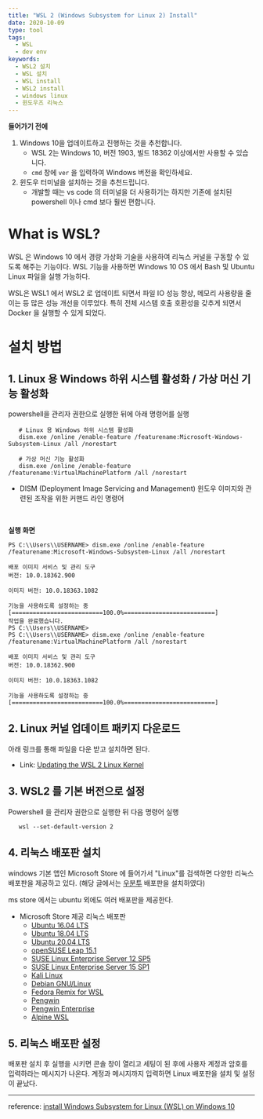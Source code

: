```yaml
---
title: "WSL 2 (Windows Subsystem for Linux 2) Install"
date: 2020-10-09
type: tool
tags:
  - WSL
  - dev env
keywords: 
  - WSL2 설치
  - WSL 설치
  - WSL install
  - WSL2 install
  - windows linux
  - 윈도우즈 리눅스
---
```


**들어가기 전에**

1. Windows 10을 업데이트하고 진행하는 것을 추천합니다.
    - WSL 2는 Windows 10, 버전 1903, 빌드 18362 이상에서만 사용할 수 있습니다.
    - `cmd` 창에 `ver` 을 입력하여 Windows 버전을 확인하세요.
2. 윈도우 터미널을 설치하는 것을 추천드립니다.
    - 개발할 때는 vs code 의 터미널을 더 사용하기는 하지만 기존에 설치된 powershell 이나 cmd 보다 훨씬 편합니다.

  # What is WSL?

  WSL 은 Windows 10 에서 경량 가상화 기술을 사용하여 리눅스 커널을 구동할 수 있도록 해주는 기능이다. WSL 기능을 사용하면 Windows 10 OS 에서 Bash 및 Ubuntu Linux 파일을 실행 가능하다.

  WSL은 WSL1 에서 WSL2 로 업데이트 되면서 파일 IO 성능 향상, 메모리 사용량을 줄이는 등 많은 성능 개선을 이루었다. 특히 전체 시스템 호출 호환성을 갖추게 되면서 Docker 을 실행할 수 있게 되었다.


  # 설치 방법

  ## 1. Linux 용 Windows 하위 시스템 활성화 / 가상 머신 기능 활성화

  powershell을 관리자 권한으로 실행한 뒤에 아래 명령어를 실행

  ```
     # Linux 용 Windows 하위 시스템 활성화
     dism.exe /online /enable-feature /featurename:Microsoft-Windows-Subsystem-Linux /all /norestart

     # 가상 머신 기능 활성화
     dism.exe /online /enable-feature /featurename:VirtualMachinePlatform /all /norestart
  ```

  - DISM (Deployment Image Servicing and Management)
    윈도우 이미지와 관련된 조작을 위한 커맨드 라인 명령어


  <br>


  **실행 화면**

  ```shell
  PS C:\\Users\\USERNAME> dism.exe /online /enable-feature /featurename:Microsoft-Windows-Subsystem-Linux /all /norestart
  
  배포 이미지 서비스 및 관리 도구
  버전: 10.0.18362.900
  
  이미지 버전: 10.0.18363.1082
  
  기능을 사용하도록 설정하는 중
  [==========================100.0%==========================]
  작업을 완료했습니다.
  PS C:\\Users\\USERNAME>
  PS C:\\Users\\USERNAME> dism.exe /online /enable-feature /featurename:VirtualMachinePlatform /all /norestart
  
  배포 이미지 서비스 및 관리 도구
  버전: 10.0.18362.900
  
  이미지 버전: 10.0.18363.1082
  
  기능을 사용하도록 설정하는 중
  [==========================100.0%==========================]
  ```


  ## 2. Linux 커널 업데이트 패키지 다운로드

  아래 링크를 통해 파일을 다운 받고 설치하면 된다.

  - Link: [Updating the WSL 2 Linux Kernel](https://www.notion.so/WSL2-Windows-Subsystem-for-Linux-2-9fbab1a367cc4e1ba8c9238c632d53a8#0428afd74c8444989911ec28010df28f)


  ## 3. WSL2 를 기본 버전으로 설정

  Powershell 을 관리자 권한으로 실행한 뒤 다음 명령어 실행

  ```
     wsl --set-default-version 2
  ```


  ## 4. 리눅스 배포판 설치

  windows 기본 앱인 Microsoft Store 에 들어가서 "Linux"를 검색하면 다양한 리눅스 배포판을 제공하고 있다. (해당 글에서는 [우분투](https://www.microsoft.com/ko-kr/p/ubuntu/9nblggh4msv6?activetab=pivot:overviewtab) 배포판을 설치하였다)

  ms store 에서는 ubuntu 외에도 여러 배포판을 제공한다.

  - Microsoft Store 제공 리눅스 배포판
    - [Ubuntu 16.04 LTS](https://www.microsoft.com/store/apps/9pjn388hp8c9)
    - [Ubuntu 18.04 LTS](https://www.microsoft.com/store/apps/9N9TNGVNDL3Q)
    - [Ubuntu 20.04 LTS](https://www.microsoft.com/store/apps/9n6svws3rx71)
    - [openSUSE Leap 15.1](https://www.microsoft.com/store/apps/9NJFZK00FGKV)
    - [SUSE Linux Enterprise Server 12 SP5](https://www.microsoft.com/store/apps/9MZ3D1TRP8T1)
    - [SUSE Linux Enterprise Server 15 SP1](https://www.microsoft.com/store/apps/9PN498VPMF3Z)
    - [Kali Linux](https://www.microsoft.com/store/apps/9PKR34TNCV07)
    - [Debian GNU/Linux](https://www.microsoft.com/store/apps/9MSVKQC78PK6)
    - [Fedora Remix for WSL](https://www.microsoft.com/store/apps/9n6gdm4k2hnc)
    - [Pengwin](https://www.microsoft.com/store/apps/9NV1GV1PXZ6P)
    - [Pengwin Enterprise](https://www.microsoft.com/store/apps/9N8LP0X93VCP)
    - [Alpine WSL](https://www.microsoft.com/store/apps/9p804crf0395)


  ## 5. 리눅스 배포판 설정

  배포판 설치 후 실행을 시키면 콘솔 창이 열리고 세팅이 된 후에 사용자 계정과 암호를 입력하라는 메시지가 나온다. 계정과 메시지까지 입력하면 Linux 배포판을 설치 및 설정이 끝났다.





---

reference: [install Windows Subsystem for Linux (WSL) on Windows 10](https://www.notion.so/WSL2-Windows-Subsystem-for-Linux-2-9fbab1a367cc4e1ba8c9238c632d53a8#028e64b6e0604e1c9eeea77031b2c6ac)